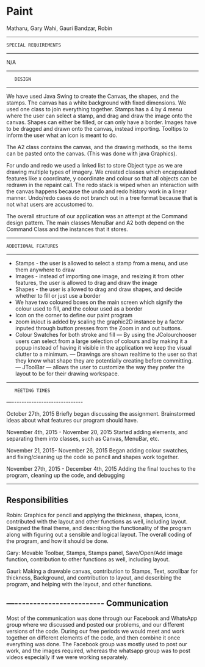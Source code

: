 # Paint
Matharu, Gary
Wahi, Gauri
Bandzar, Robin


------------------------------
    SPECIAL REQUIREMENTS
------------------------------
N/A


------------------------------
	   DESIGN
------------------------------
We have used Java Swing to create the Canvas, the shapes, and the stamps. The canvas has a white background with fixed dimensions. We used one class to join everything together. 
Stamps has a 4 by 4 menu where the user can select a stamp, and drag and draw the image onto the canvas. 
Shapes can either be filled, or can only have a border. 
Images have to be dragged and drawn onto the canvas, instead importing.
Tooltips to inform the user what an icon is meant to do. 

The A2 class contains the canvas, and the drawing methods, so the items can be pasted onto the canvas. (This was done with java Graphics).

For undo and redo we used a linked list to store Object type as we are drawing multiple types of imagery. We created classes which encapsulated features like x coordinate, y coordinate and colour so that all objects can be redrawn in the repaint call. The redo stack is wiped when an interaction with the canvas happens because the undo and redo history work in a linear manner. Undo/redo cases do not branch out in a tree format because that is not what users are accustomed to.

The overall structure of our application was an attempt at the Command design pattern. The main classes MenuBar and A2 both depend on the Command Class and the instances that it stores. 

------------------------------
    ADDITIONAL FEATURES
------------------------------
- Stamps - the user is allowed to select a stamp from a menu, and use them anywhere to draw
- Images - instead of importing one image, and resizing it from other features, the user is allowed to drag and draw the image
- Shapes - the user is allowed to drag and draw shapes, and decide whether to fill or just use a border
- We have two coloured boxes on the main screen which signify the colour used to fill, and the colour used as a border
- Icon on the corner to define our paint program
- zoom in/out is added by scaling the graphic2D instance by a factor inputed through button presses from the Zoom in and out buttons.
- Colour Swatches for both stroke and fill — By using the JColourchooser users can select from a large selection of colours and by making it a popup instead of having it visible in the application we keep the visual clutter to a minimum.
— Drawings are shown realtime to the user so that they know what shape they are potentially creating before committing. 
— JToolBar — allows the user to customize the way they prefer the layout to be for their drawing workspace.
------------------------------
       MEETING TIMES
—-----------------------------

October 27th, 2015
Briefly began discussing the assignment. Brainstormed ideas about what features our program should have.

November 4th, 2015 - November 20, 2015
Started adding elements, and separating them into classes, such as Canvas, MenuBar, etc.

November 21, 2015- November 26, 2015
Began adding colour swatches, and fixing/cleaning up the code so pencil and shapes work together.

November 27th, 2015 - December 4th, 2015
Adding the final touches to the program, cleaning up the code, and debugging

----------------------------
Responsibilities
----------------------------

Robin: Graphics for pencil and applying the thickness, shapes, icons, contributed with the layout and other functions as well, including layout. Designed the final theme, and describing the functionality of the program along with figuring out a sensible and logical layout. The overall coding of the program, and how it should be done. 

Gary: Movable Toolbar, Stamps, Stamps panel, Save/Open/Add image function, contribution to other functions as well, including layout. 

Gauri: Making a drawable canvas, contribution to Stamps, Text, scrollbar for thickness, Background, and contribution to layout, and describing the program, and helping with the layout, and other functions. 

—------------------------
Communication
-------------------------

Most of the communication was done through our Facebook and WhatsApp group where we discussed and posted our problems, and our different versions of the code. 
During our free periods we would meet and work together on different elements of the code, and then combine it once everything was done. 
The Facebook group was mostly used to post our work, and the images required, whereas the whatsapp group was to post videos especially if we were working separately.



